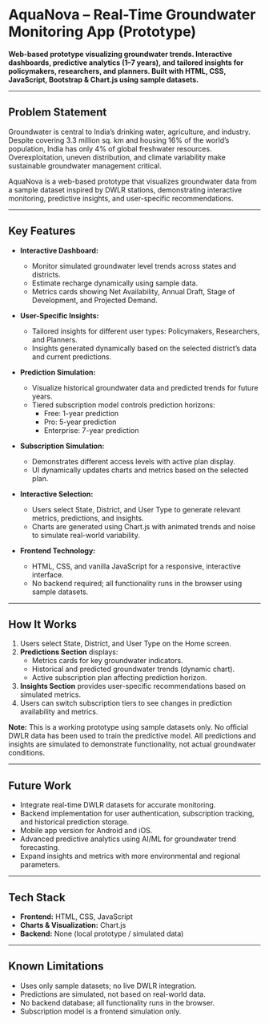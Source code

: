 # AquaNova – Real-Time Groundwater Monitoring App (Prototype)

**Web-based prototype visualizing groundwater trends. Interactive dashboards, predictive analytics (1–7 years), and tailored insights for policymakers, researchers, and planners. Built with HTML, CSS, JavaScript, Bootstrap & Chart.js using sample datasets.**

---

## Problem Statement

Groundwater is central to India’s drinking water, agriculture, and industry. Despite covering 3.3 million sq. km and housing 16% of the world’s population, India has only 4% of global freshwater resources. Overexploitation, uneven distribution, and climate variability make sustainable groundwater management critical.

AquaNova is a web-based prototype that visualizes groundwater data from a sample dataset inspired by DWLR stations, demonstrating interactive monitoring, predictive insights, and user-specific recommendations.

---

## Key Features

- **Interactive Dashboard:**  
  - Monitor simulated groundwater level trends across states and districts.  
  - Estimate recharge dynamically using sample data.  
  - Metrics cards showing Net Availability, Annual Draft, Stage of Development, and Projected Demand.

- **User-Specific Insights:**  
  - Tailored insights for different user types: Policymakers, Researchers, and Planners.  
  - Insights generated dynamically based on the selected district’s data and current predictions.

- **Prediction Simulation:**  
  - Visualize historical groundwater data and predicted trends for future years.  
  - Tiered subscription model controls prediction horizons:  
    - Free: 1-year prediction  
    - Pro: 5-year prediction  
    - Enterprise: 7-year prediction  

- **Subscription Simulation:**  
  - Demonstrates different access levels with active plan display.  
  - UI dynamically updates charts and metrics based on the selected plan.

- **Interactive Selection:**  
  - Users select State, District, and User Type to generate relevant metrics, predictions, and insights.  
  - Charts are generated using Chart.js with animated trends and noise to simulate real-world variability.

- **Frontend Technology:**  
  - HTML, CSS, and vanilla JavaScript for a responsive, interactive interface.  
  - No backend required; all functionality runs in the browser using sample datasets.

---

## How It Works

1. Users select State, District, and User Type on the Home screen.  
2. **Predictions Section** displays:  
   - Metrics cards for key groundwater indicators.  
   - Historical and predicted groundwater trends (dynamic chart).  
   - Active subscription plan affecting prediction horizon.  
3. **Insights Section** provides user-specific recommendations based on simulated metrics.  
4. Users can switch subscription tiers to see changes in prediction availability and metrics.

**Note:** This is a working prototype using sample datasets only. No official DWLR data has been used to train the predictive model. All predictions and insights are simulated to demonstrate functionality, not actual groundwater conditions.

---

## Future Work

- Integrate real-time DWLR datasets for accurate monitoring.  
- Backend implementation for user authentication, subscription tracking, and historical prediction storage.  
- Mobile app version for Android and iOS.  
- Advanced predictive analytics using AI/ML for groundwater trend forecasting.  
- Expand insights and metrics with more environmental and regional parameters.

---

## Tech Stack

- **Frontend:** HTML, CSS, JavaScript  
- **Charts & Visualization:** Chart.js  
- **Backend:** None (local prototype / simulated data)

---

## Known Limitations

- Uses only sample datasets; no live DWLR integration.  
- Predictions are simulated, not based on real-world data.  
- No backend database; all functionality runs in the browser.  
- Subscription model is a frontend simulation only.
